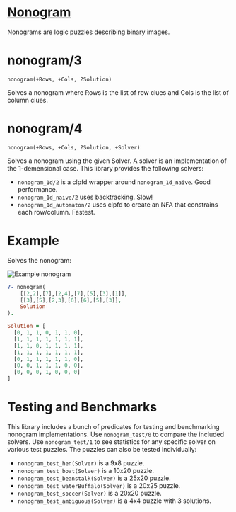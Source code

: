 # [Nonogram](http://en.wikipedia.org/wiki/Nonogram)

Nonograms are logic puzzles describing binary images.


# nonogram/3

`nonogram(+Rows, +Cols, ?Solution)`

Solves a nonogram where Rows is the list of row clues and Cols is the list of column clues.


# nonogram/4

`nonogram(+Rows, +Cols, ?Solution, +Solver)`

Solves a nonogram using the given Solver. A solver is an implementation of the 1-demensional case. This library provides the following solvers:

- `nonogram_1d/2` is a clpfd wrapper around `nonogram_1d_naive`. Good performance.
- `nonogram_1d_naive/2` uses backtracking. Slow!
- `nonogram_1d_automaton/2` uses clpfd to create an NFA that constrains each row/column. Fastest.


# Example

Solves the nonogram:

![Example nonogram](http://www.griddler.co.uk/nonogram%20example.jpg)

```prolog
?- nonogram(
	[[2,2],[7],[2,4],[7],[5],[3],[1]],
	[[3],[5],[2,3],[6],[6],[5],[3]],
	Solution
).

Solution = [
  [0, 1, 1, 0, 1, 1, 0],
  [1, 1, 1, 1, 1, 1, 1],
  [1, 1, 0, 1, 1, 1, 1],
  [1, 1, 1, 1, 1, 1, 1],
  [0, 1, 1, 1, 1, 1, 0],
  [0, 0, 1, 1, 1, 0, 0],
  [0, 0, 0, 1, 0, 0, 0]
]
```


# Testing and Benchmarks

This library includes a bunch of predicates for testing and benchmarking nonogram implementations. Use `nonogram_test/0` to compare the included solvers. Use `nonogram_test/1` to see statistics for any specific solver on various test puzzles. The puzzles can also be tested individually:

- `nonogram_test_hen(Solver)` is a 9x8 puzzle.
- `nonogram_test_boat(Solver)` is a 10x20 puzzle.
- `nonogram_test_beanstalk(Solver)` is a 25x20 puzzle.
- `nonogram_test_waterBuffalo(Solver)` is a 20x25 puzzle.
- `nonogram_test_soccer(Solver)` is a 20x20 puzzle.
- `nonogram_test_ambiguous(Solver)` is a 4x4 puzzle with 3 solutions.
